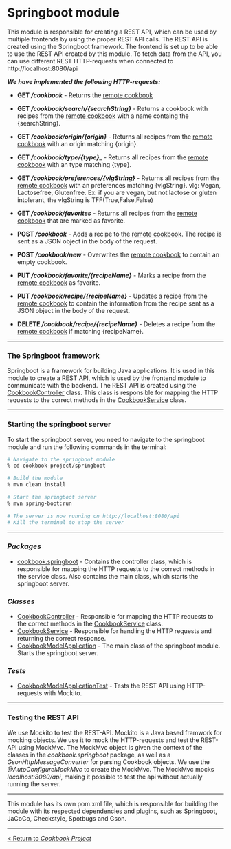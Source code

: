# __Springboot module__

This module is responsible for creating a REST API, which can be used by multiple frontends by using the proper REST API calls. The REST API is created using the Springboot framework. The frontend is set up to be able to use the REST API created by this module. To fetch data from the API, you can use different REST HTTP-requests when connected to http://localhost:8080/api  

**_We have implemented the following HTTP-requests:_**

* **GET _/cookbook_** - Returns the [remote cookbook](/cookbook-project/persistence/remote-cookbook.json)

* **GET _/cookbook/search/{searchString}_** - Returns a cookbook with recipes from the [remote cookbook](/cookbook-project/persistence/remote-cookbook.json) with a name containg the {searchString}.

* **GET _/cookbook/origin/{origin}_** - Returns all recipes from the [remote cookbook](/cookbook-project/persistence/remote-cookbook.json) with an origin matching {origin}.

* **GET _/cookbook/type/{type}_**_ - Returns all recipes from the [remote cookbook](/cookbook-project/persistence/remote-cookbook.json) with an type matching {type}.

* **GET _/cookbook/preferences/{vlgString}_** - Returns all recipes from the [remote cookbook](/cookbook-project/persistence/remote-cookbook.json) with an preferences matching {vlgString}. vlg: Vegan, Lactosefree, Glutenfree. Ex: if you are vegan, but not lactose or gluten intolerant, the vlgString is TFF(True,False,False)

* **GET _/cookbook/favorites_** - Returns all recipes from the [remote cookbook](/cookbook-project/persistence/remote-cookbook.json) that are marked as favorite.

* **POST _/cookbook_** - Adds a recipe to the [remote cookbook](/cookbook-project/persistence/remote-cookbook.json). The recipe is sent as a JSON object in the body of the request.

* **POST _/cookbook/new_** - Overwrites the [remote cookbook](/cookbook-project/persistence/remote-cookbook.json) to contain an empty cookbook.

* **PUT _/cookbook/favorite/{recipeName}_** - Marks a recipe from the [remote cookbook](/cookbook-project/persistence/remote-cookbook.json) as favorite.

* **PUT _/cookbook/recipe/{recipeName}_** - Updates a recipe from the [remote cookbook](/cookbook-project/persistence/remote-cookbook.json) to contain the information from the recipe sent as a JSON object in the body of the request.

* **DELETE _/cookbook/recipe/{recipeName}_** - Deletes a recipe from the [remote cookbook](/cookbook-project/persistence/remote-cookbook.json) if matching {recipeName}.

---
### **The Springboot framework**
Springboot is a framework for building Java applications. It is used in this module to create a REST API, which is used by the frontend module to communicate with the backend. The REST API is created using the [CookbookController](/cookbook-project/persistence/src/main/java/cookbook/springboot/CookbookController.java) class. This class is responsible for mapping the HTTP requests to the correct methods in the [CookbookService](/cookbook-project/springboot/src/main/java/cookbook/springboot/CookbookService.java) class.

---
### **Starting the springboot server**
To start the springboot server, you need to navigate to the springboot module and run the following commands in the terminal:
```bash
# Navigate to the springboot module
% cd cookbook-project/springboot

# Build the module
% mvn clean install

# Start the springboot server
% mvn spring-boot:run

# The server is now running on http://localhost:8080/api
# Kill the terminal to stop the server
```

---

### _**Packages**_
* [cookbook.springboot](/cookbook-project/springboot/src/main/java/cookbook/springboot) - Contains the controller class, which is responsible for mapping the HTTP requests to the correct methods in the service class. Also contains the main class, which starts the springboot server.

### _**Classes**_
* [CookbookController](/cookbook-project/persistence/src/main/java/cookbook/springboot/CookbookController.java) - Responsible for mapping the HTTP requests to the correct methods in the [CookbookService](/cookbook-project/springboot/src/main/java/cookbook/springboot/CookbookService.java) class.
* [CookbookService](/cookbook-project/springboot/src/main/java/cookbook/springboot/CookbookService.java) - Responsible for handling the HTTP requests and returning the correct response.
* [CookbookModelApplication](/cookbook-project/springboot/src/main/java/cookbook/springboot/CookbookModelApplication.java) - The main class of the springboot module. Starts the springboot server.

### _**Tests**_
* [CookbookModelApplicationTest](/cookbook-project/springboot/src/test/java/cookbook/springboot/CookbookModelApplicationTest.java) - Tests the REST API using HTTP-requests with Mockito.

---

### **Testing the REST API**
We use Mockito to test the REST-API. Mockito is a Java based framwork for mocking objects. We use it to mock the HTTP-requests and test the REST-API using MockMvc. The MockMvc object is given the context of the classes in the _cookbook.springboot_ package, as well as a _GsonHttpMessageConverter_ for parsing Cookbook objects. We use the _@AutoConfigureMockMvc_ to create the MockMvc. The MockMvc mocks _localhost:8080/api_, making it possible to test the api without actually running the server.


---
This module has its own pom.xml file, which is responsible for building the module with its respected dependencies and plugins, such as Springboot, JaCoCo, Checkstyle, Spotbugs and Gson.

---
[< Return to _Cookbook Project_](/cookbook-project/readme.md)